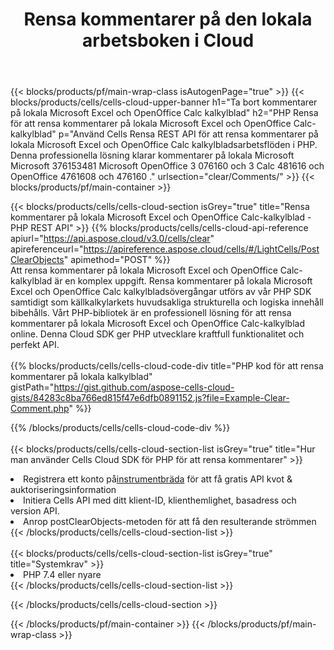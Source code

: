 ﻿---
title:  Rensa kommentarer på den lokala arbetsboken i Cloud
description: " Cloud API:er och SDK:er för att rensa kommentarer på Microsoft Excel & OpenOffice Calc. Rensa kommentarer på lokala kalkylblad av Cells Cloud API. SDK stöder olika utvecklingsspråk. De inkluderar Android, C#, Go, Java, NodeJS, Perl, PHP, Python, Ruby och swift."
---
{{< blocks/products/pf/main-wrap-class isAutogenPage="true" >}}
{{< blocks/products/cells/cells-cloud-upper-banner h1="Ta bort kommentarer på lokala Microsoft Excel och OpenOffice Calc kalkylblad" h2="PHP Rensa för att rensa kommentarer på lokala Microsoft Excel och OpenOffice Calc-kalkylblad" p="Använd Cells Rensa REST API för att rensa kommentarer på lokala Microsoft Excel och OpenOffice Calc kalkylbladsarbetsflöden i PHP. Denna professionella lösning klarar kommentarer på lokala Microsoft Microsoft 376153481 Microsoft OpenOffice 3 076160 och 3 Calc 481616 och OpenOffice 4761608 och 476160 ." urlsection="clear/Comments/" >}}
{{< blocks/products/pf/main-container >}}

{{< blocks/products/cells/cells-cloud-section isGrey="true" title="Rensa kommentarer på lokala Microsoft Excel och OpenOffice Calc-kalkylblad - PHP REST API" >}}
{{% blocks/products/cells/cells-cloud-api-reference apiurl="https://api.aspose.cloud/v3.0/cells/clear" apireferenceurl="https://apireference.aspose.cloud/cells/#/LightCells/PostClearObjects" apimethod="POST" %}}
<br/>
Att rensa kommentarer på lokala Microsoft Excel och OpenOffice Calc-kalkylblad är en komplex uppgift. Rensa kommentarer på lokala Microsoft Excel och OpenOffice Calc kalkylbladsövergångar utförs av vår PHP SDK samtidigt som källkalkylarkets huvudsakliga strukturella och logiska innehåll bibehålls. Vårt PHP-bibliotek är en professionell lösning för att rensa kommentarer på lokala Microsoft Excel och OpenOffice Calc-kalkylblad online. Denna Cloud SDK ger PHP utvecklare kraftfull funktionalitet och perfekt API.
<br/>
<br/>
{{% blocks/products/cells/cells-cloud-code-div title="PHP kod för att rensa kommentarer på lokala kalkylblad" gistPath="https://gist.github.com/aspose-cells-cloud-gists/84283c8ba766ed815f47e6dfb0891152.js?file=Example-Clear-Comment.php" %}}
  
{{% /blocks/products/cells/cells-cloud-code-div %}}
<br/>
<br/>
{{< blocks/products/cells/cells-cloud-section-list isGrey="true" title="Hur man använder Cells Cloud SDK för PHP för att rensa kommentarer" >}}
<li> Registrera ett konto på<a href="https://dashboard.aspose.cloud/">instrumentbräda</a> för att få gratis API kvot & auktoriseringsinformation</li>
<li>Initiera Cells API med ditt klient-ID, klienthemlighet, basadress och version API.</li>
<li>Anrop postClearObjects-metoden för att få den resulterande strömmen</li>
{{< /blocks/products/cells/cells-cloud-section-list >}}
<br/>
<br/>
{{< blocks/products/cells/cells-cloud-section-list isGrey="true" title="Systemkrav" >}}
<li>PHP 7.4 eller nyare</li>
{{< /blocks/products/cells/cells-cloud-section-list >}}

{{< /blocks/products/cells/cells-cloud-section >}}

{{< /blocks/products/pf/main-container >}}
{{< /blocks/products/pf/main-wrap-class >}}
